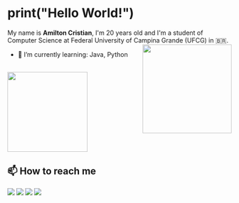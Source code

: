 <!---
AmiltonCristian/AmiltonCristian is a ✨ special ✨ repository because its `README.md` (this file) appears on your GitHub profile.
You can click the Preview link to take a look at your changes.


<code><img height="20" src="https://raw.githubusercontent.com/github/explore/80688e429a7d4ef2fca1e82350fe8e3517d3494d/topics/visual-studio-code/visual-studio-code.png"></code>
<code><img height="20" src="https://raw.githubusercontent.com/github/explore/80688e429a7d4ef2fca1e82350fe8e3517d3494d/topics/markdown/markdown.png"></code>
--->

# print("Hello World!")

My name is **Amilton Cristian**, I'm 20 years old and I'm a student of Computer Science at Federal University of Campina Grande (UFCG) in :brazil:.
<img align=right height=200 src="https://gizmodo.uol.com.br/wp-content/blogs.dir/8/files/2021/02/nyan-cat-1.gif">

- 🌱 I’m currently learning:
Java, Python

<br>

<a href="https://github.com/AmiltonCristian">
  <img height="180em" src="https://github-readme-stats.vercel.app/api?username=AmiltonCristian&theme=buefy&show_icons=true" />
</a>


## 📫 How to reach me

[![](https://img.shields.io/badge/-LinkedIn-blue?style=flat&logo=Linkedin&logoColor=white)](https://www.linkedin.com/in/amilton-cabral/)
[![](https://img.shields.io/github/followers/AmiltonCristian?label=follow&style=social)](https://github.com/AmiltonCristian)
[![](https://img.shields.io/badge/-Instagram-c13584?style=flat&labelColor=c13584&logo=instagram&logoColor=white)](https://www.instagram.com/amilton.cristian/)
[![](https://img.shields.io/badge/-Gmail-c14438?style=flat&logo=Gmail&logoColor=white)](mailto:amiltoncristian9@gmail.com)
